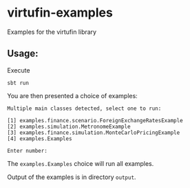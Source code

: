 virtufin-examples
=================

Examples for the virtufin library

Usage:
------
Execute

	sbt run
  
You are then presented a choice of examples:
 
    Multiple main classes detected, select one to run:

    [1] examples.finance.scenario.ForeignExchangeRatesExample
    [2] examples.simulation.MetronomeExample
    [3] examples.finance.simulation.MonteCarloPricingExample
    [4] examples.Examples

    Enter number:
   
   
   The `examples.Examples` choice will run all examples.
   
   Output of the examples is in directory `output`.
   
